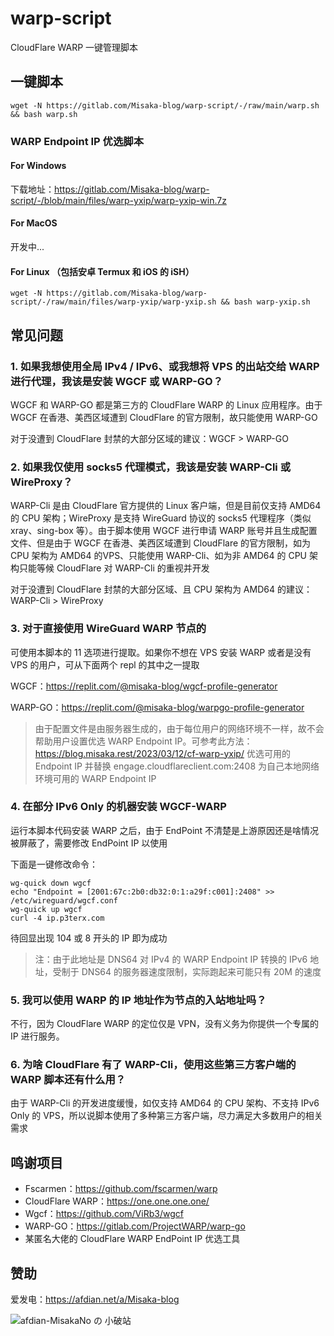 # warp-script

CloudFlare WARP 一键管理脚本

## 一键脚本

```shell
wget -N https://gitlab.com/Misaka-blog/warp-script/-/raw/main/warp.sh && bash warp.sh
```

### WARP Endpoint IP 优选脚本

#### For Windows

下载地址：https://gitlab.com/Misaka-blog/warp-script/-/blob/main/files/warp-yxip/warp-yxip-win.7z

#### For MacOS

开发中...

#### For Linux （包括安卓 Termux 和 iOS 的 iSH）

```shell
wget -N https://gitlab.com/Misaka-blog/warp-script/-/raw/main/files/warp-yxip/warp-yxip.sh && bash warp-yxip.sh
```

## 常见问题

### 1. 如果我想使用全局 IPv4 / IPv6、或我想将 VPS 的出站交给 WARP 进行代理，我该是安装 WGCF 或 WARP-GO？

WGCF 和 WARP-GO 都是第三方的 CloudFlare WARP 的 Linux 应用程序。由于 WGCF 在香港、美西区域遭到 CloudFlare 的官方限制，故只能使用 WARP-GO

对于没遭到 CloudFlare 封禁的大部分区域的建议：WGCF > WARP-GO

### 2. 如果我仅使用 socks5 代理模式，我该是安装 WARP-Cli 或 WireProxy？

WARP-Cli 是由 CloudFlare 官方提供的 Linux 客户端，但是目前仅支持 AMD64 的 CPU 架构；WireProxy 是支持 WireGuard 协议的 socks5 代理程序（类似 xray、sing-box 等）。由于脚本使用 WGCF 进行申请 WARP 账号并且生成配置文件、但是由于 WGCF 在香港、美西区域遭到 CloudFlare 的官方限制，如为CPU 架构为 AMD64 的VPS、只能使用 WARP-Cli、如为非 AMD64 的 CPU 架构只能等候 CloudFlare 对 WARP-Cli 的重视并开发

对于没遭到 CloudFlare 封禁的大部分区域、且 CPU 架构为 AMD64 的建议：WARP-Cli > WireProxy

### 3. 对于直接使用 WireGuard WARP 节点的

可使用本脚本的 11 选项进行提取。如果你不想在 VPS 安装 WARP 或者是没有 VPS 的用户，可从下面两个 repl 的其中之一提取

WGCF：https://replit.com/@misaka-blog/wgcf-profile-generator

WARP-GO：https://replit.com/@misaka-blog/warpgo-profile-generator

> 由于配置文件是由服务器生成的，由于每位用户的网络环境不一样，故不会帮助用户设置优选 WARP Endpoint IP。可参考此方法：https://blog.misaka.rest/2023/03/12/cf-warp-yxip/ 优选可用的 Endpoint IP 并替换 engage.cloudflareclient.com:2408 为自己本地网络环境可用的 WARP Endpoint IP

### 4. 在部分 IPv6 Only 的机器安装 WGCF-WARP

运行本脚本代码安装 WARP 之后，由于 EndPoint 不清楚是上游原因还是啥情况被屏蔽了，需要修改 EndPoint IP 以使用

下面是一键修改命令：

```shell
wg-quick down wgcf
echo "Endpoint = [2001:67c:2b0:db32:0:1:a29f:c001]:2408" >> /etc/wireguard/wgcf.conf
wg-quick up wgcf
curl -4 ip.p3terx.com
```

待回显出现 104 或 8 开头的 IP 即为成功

> 注：由于此地址是 DNS64 对 IPv4 的 WARP Endpoint IP 转换的 IPv6 地址，受制于 DNS64 的服务器速度限制，实际跑起来可能只有 20M 的速度

### 5. 我可以使用 WARP 的 IP 地址作为节点的入站地址吗？

不行，因为 CloudFlare WARP 的定位仅是 VPN，没有义务为你提供一个专属的 IP 进行服务。

### 6. 为啥 CloudFlare 有了 WARP-Cli，使用这些第三方客户端的 WARP 脚本还有什么用？

由于 WARP-Cli 的开发进度缓慢，如仅支持 AMD64 的 CPU 架构、不支持 IPv6 Only 的 VPS，所以说脚本使用了多种第三方客户端，尽力满足大多数用户的相关需求

## 鸣谢项目

* Fscarmen：https://github.com/fscarmen/warp
* CloudFlare WARP：https://one.one.one.one/
* Wgcf：https://github.com/ViRb3/wgcf
* WARP-GO：https://gitlab.com/ProjectWARP/warp-go
* 某匿名大佬的 CloudFlare WARP EndPoint IP 优选工具

## 赞助

爱发电：https://afdian.net/a/Misaka-blog

![afdian-MisakaNo の 小破站](https://user-images.githubusercontent.com/122191366/211533469-351009fb-9ae8-4601-992a-abbf54665b68.jpg)